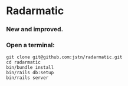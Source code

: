 # Radarmatic

### New and improved.

### Open a terminal:

    git clone git@github.com:jstn/radarmatic.git
    cd radarmatic
    bin/bundle install
    bin/rails db:setup
    bin/rails server
